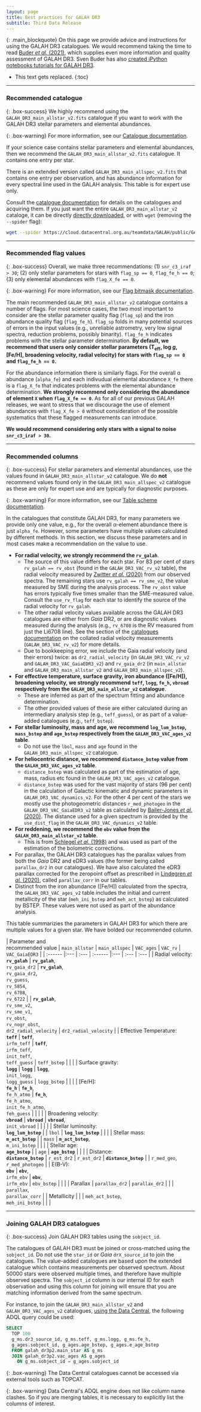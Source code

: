 ```yaml
---
layout: page
title: Best practices for GALAH DR3
subtitle: Third Data Release
---
```



{: .main_blockquote}
On this page we provide advice and instructions for using the GALAH DR3 catalogues. We would recommend taking the time to read [Buder *et al.* (2021)](https://doi.org/10.1093/mnras/stab1242), which supplies even more information and quality assessment of GALAH DR3. Sven Buder has also [created iPython notebooks tutorials for GALAH DR3](https://github.com/svenbuder/GALAH_DR3/tree/master/tutorials).

* This text gets replaced.
{:toc}

---

### Recommended catalogue

{: .box-success}
We highly recommend using the `GALAH_DR3_main_allstar_v2.fits` catalogue if you want to work with the GALAH DR3 stellar parameters and elemental abundances.

{: .box-warning}
For more information, see our [Catalogue documentation](/dr3/the_catalogues).

If your science case contains stellar parameters and elemental abundances, then we recommend the `GALAH_DR3_main_allstar_v2.fits` catalogue. It contains one entry per star.

There is an extended version called `GALAH_DR3_main_allspec_v2.fits` that contains one entry per observation, and has abundance information for every spectral line used in the GALAH analysis. This table is for expert use only.

Consult the [catalogue documentation](/dr3/the_catalogues) for details on the catalogues and acquiring them. If you just want the entire `GALAH_DR3_main_allstar_v2` cataloge, it can be directly [directly downloaded](https://cloud.datacentral.org.au/teamdata/GALAH/public/GALAH_DR3), or with `wget` (removing the `--spider` flag):

```bash
wget --spider https://cloud.datacentral.org.au/teamdata/GALAH/public/GALAH_DR3/GALAH_DR3_main_allstar_v2.fits
```

---

### Recommended flag values

{: .box-success}
Overall, we make three recommendations: (1) `snr_c3_iraf > 30`; (2) only stellar parameters for stars with `flag_sp == 0`, `flag_fe_h == 0`; (3) only elemental abundances with `flag_X_fe == 0`.

{: .box-warning}
For more information, see our [Flag bitmask documentation](/dr3/flags).

The main recommended `GALAH_DR3_main_allstar_v2` catalogue contains a number of flags. For most science cases, the two most important to consider are the stellar parameter quality flag (`flag_sp`) and the iron abundance quality flag (`flag_fe_h`). `flag_sp` folds in many potential sources of errors in the input values (e.g., unreliable astrometry, very low signal spectra, reduction problems, possibly binarity). `flag_fe_h` indicates problems with the stellar parameter determination. **By default, we recommend that users only consider stellar parameters (T<sub>eff</sub>, log *g*, [Fe/H], broadening velocity, radial velocity) for stars with `flag_sp == 0` and `flag_fe_h == 0`.**

For the abundance information there is similarly flags. For the overall α abundance (`alpha_fe`) and each indivudual elemental abundance `X_fe` there is a `flag_X_fe` that indicates problems with the elemental abundance determination. **We strongly recommend only considering the abundance of element `X` when `flag_X_fe == 0`**. As for all of our previous GALAH releases, we want to stress that we discourage the use of element abundances with `flag_X_fe > 0` without consideration of the possible systematics that these flagged measurements can introduce.

**We would recommend considering only stars with a signal to noise `snr_c3_iraf > 30`.**

---

### Recommended columns

{: .box-success}
For stellar parameters and elemental abundances, use the values found in `GALAH_DR3_main_allstar_v2` catalogue. We do **not** recommend values found only in the `GALAH_DR3_main_allspec_v2` catalogue as these are only for expert use and are typically for diagnostic purposes.

{: .box-warning}
For more information, see our [Table scheme documentation](/dr3/table_schema).

In the catalogues that constitute GALAH DR3, for many parameters we provide only one value, e.g., for the overall α-element abundance there is just `alpha_fe`. However, some parameters have multiple values calculated by different methods. In this section, we discuss these parameters and in most cases make a recommendation on the value to use.

* **For radial velocity, we strongly recommend the `rv_galah`**.
    - The source of this value differs for each star. For 83 per cent of stars `rv_galah == rv_obst` (found in the `GALAH_DR3_VAC_rv_v2` table), the radial velocity measured by [Zwitter *et al.* (2020)](https://arxiv.org/abs/arXiv:2012.12201) from our observed spectra. The remaining stars use `rv_galah == rv_sme_v2`, the value measured by SME during the analysis process. The `rv_obst` value has errors typically five times smaller than the SME-measured value. Consult the `use_rv_flag` for each star to identify the source of the radial velocity for `rv_galah`.
    - The other radial velocity values available across the GALAH DR3 catalogues are either from *Gaia* DR2, or are diagnostic values measured during the analysis (e.g., `rv_6708` is the RV measured from just the Li6708 line). See the section of the [catalogues documentation](/dr3/the_catalogues) on the collated radial velocity measurements (`GALAH_DR3_VAC_rv_v2`) for more details.
    - Due to bookkeeping error, we include the Gaia radial velocity (and their errors) twice: as `dr2_radial_velocity` (in `GALAH_DR3_VAC_rv_v2` and `GALAH_DR3_VAC_GaiaEDR3_v2`) and `rv_gaia_dr2` (in `main_allstar` and `GALAH_DR3_main_allstar_v2` and `GALAH_DR3_main_allspec_v2`).
* **For effective temperature, surface gravity, iron abundance ([Fe/H]), broadening velocity, we strongly recommend `teff`, `logg`, `fe_h`, `vbroad` respectively from the `GALAH_DR3_main_allstar_v2` catalogue**.
    - These are inferred as part of the spectrum fitting and abundance determination.
    - The other provided values of these are either calculated during an intermediary analysis step (e.g., `teff_guess`), or as part of a value-added catalogues (e.g., `teff_bstep`).
* **For stellar luminosity, mass and age, we recommend `log_lum_bstep`, `mass_bstep` and `age_bstep` respectively from the `GALAH_DR3_VAC_ages_v2` table**.
    - Do not use the `lbol`, `mass` and `age` found in the `GALAH_DR3_main_allspec_v2` catalogue.
* **For heliocentric distance, we recommend `distance_bstep` value from the `GALAH_DR3_VAC_ages_v2` table**.
    - `distance_bstep` was calculated as part of the estimation of age, mass, radius etc found in the `GALAH_DR3_VAC_ages_v2` catalogue.
    - `distance_bstep` was used for the vast majority of stars (96 per cent) in the calculation of Galactic kinematic and dynamic parameters in `GALAH_DR3_VAC_dynamics_v2`. For the other 4 per cent of the stars we mostly use the photogeometric distances `r_med_photogeo` in the `GALAH_DR3_VAC_GaiaEDR3_v2` table as calculated by [Bailer-Jones *et al.* (2020)](https://doi.org/10.3847/1538-3881/abd806). The distance used for a given spectrum is provided by the `use_dist_flag` in the `GALAH_DR3_VAC_dynamics_v2` table.
* **For reddening, we recommend the `ebv` value from the `GALAH_DR3_main_allstar_v2` table**.
    - This is from [Schlegel *et al.* (1998)](https://doi.org/10.1086/305772) and was used as part of the estimation of the bolometric corrections.
* For parallax, the GALAH DR3 catalogues has the parallax values from both the *Gaia* DR2 and eDR3 values (the former being called `parallax_dr2` in our catalogues). We have also calculated the eDR3 parallax corrected for the zeropoint offset as prescribed in [Lindegren *et al.* (2020)](https://doi.org/10.1051/0004-6361/202039653 ), called `parallax_corr` in our tables.
* Distinct from the iron abundance ([Fe/H]) calculated from the spectra, the `GALAH_DR3_VAC_ages_v2` table includes the initial and current metallicity of the star (`meh_ini_bstep` and `meh_act_bstep`) as calculated by BSTEP. These values were not used as part of the abundance analysis.

This table summarizies the parameters in GALAH DR3 for which there are multiple values for a given star. We have bolded our recommended column.

| Parameter and<br/>recommended value | `main_allstar` | `main_allspec` | `VAC_ages` | `VAC_rv` | `VAC_GaiaEDR3` |
| :------ |:--- | :--- | :------ |:--- | :--- | :--- |
| Radial velocity:<br/>**`rv_galah`** | **`rv_galah`**,<br/>`rv_gaia_dr2` | **`rv_galah`**,<br/>`rv_gaia_dr2`,<br/>`rv_guess`,<br/>`rv_5854`,<br/>`rv_6708`,<br/>`rv_6722` |  | **`rv_galah`**,<br/>`rv_sme_v2`,<br/>`rv_sme_v1`,<br/>`rv_obst`,<br/>`rv_nogr_obst`,<br/>`dr2_radial_velocity` | `dr2_radial_velocity` |
| Effective Temperature:<br/>**`teff`** | **`teff`**,<br/>`irfm_teff` | **`teff`**,<br/>`irfm_teff`,<br/>`init_teff`,<br/>`teff_guess` | `teff_bstep` |  |  |
| Surface gravity:<br/>**`logg`** | **`logg`** | **`logg`**,<br/>`init_logg`,<br/>`logg_guess` | `logg_bstep` |  |  |
| [Fe/H]:<br/>**`fe_h`** |  **`fe_h`**,<br/>`fe_h_atmo` |  **`fe_h`**,<br/>`fe_h_atmo`,<br/>`init_fe_h_atmo`,<br/>`feh_guess` |  |  |  |
| Broadening velocity:<br/>**`vbroad`** | **`vbroad`**  | **`vbroad`**,<br/>`init_vbroad` |  |  |  |
| Stellar luminosity:<br/>**`log_lum_bstep`** |  | `lbol` | **`log_lum_bstep`** |  |  |
| Stellar mass:<br/>**`m_act_bstep`** |  | `mass` | **`m_act_bstep`**,<br/>`m_ini_bstep` |  |  |
| Stellar age:<br/>**`age_bstep`** |  | `age` | **`age_bstep`** |  |  |
| Distance:<br/>**`distance_bstep`** | `r_est_dr2` | `r_est_dr2` | **`distance_bstep`** |  | `r_med_geo`,<br/>`r_med_photogeo` |
| E(B-V):<br/>**`ebv`** | **`ebv`**,<br/>`irfm_ebv` | **`ebv`**,<br/>`irfm_ebv` | `ebv_bstep` |  |  |
| Parallax  | `parallax_dr2` | `parallax_dr2` |  |  | `parallax`,<br/>`parallax_corr` |
| Metallicity |  |  | `meh_act_bstep`,<br/>`meh_ini_bstep` |  |  |


---

### Joining GALAH DR3 catalogues

{: .box-success}
Join GALAH DR3 tables using the `sobject_id`.

The catalogues of GALAH DR3 must be joined or cross-matched using the `sobject_id`. Do not use the `star_id` or *Gaia* `drX_source_id` to join the catalogues. The value-added catalogues are based upon the extended catalogue which contains measurements per observed spectrum. About 50000 stars were observed multiple times, and therefore have multiple observed spectra. The `sobject_id` column is our internal ID for each observation and using this column for joining will ensure that you are matching information derived from the same spectrum.

For instance, to join the `GALAH_DR3_main_allstar_v2` and `GALAH_DR3_VAC_ages_v2` catalogues, [using the Data Central](https://datacentral.org.au/services/query/), the following ADQL query could be used:

```sql
SELECT
  TOP 100
  g_ms.dr3_source_id, g_ms.teff, g_ms.logg, g_ms.fe_h,
  g_ages.sobject_id, g_ages.age_bstep, g_ages.e_age_bstep
  FROM galah_dr3p2.main_star AS g_ms
  JOIN galah_dr3p2.vac_ages AS g_ages
  	ON g_ms.sobject_id = g_ages.sobject_id
```

{: .box-warning}
The Data Central catalogues cannot be accessed via external tools such as TOPCAT.

{: .box-warning}
Data Central's ADQL engine does not like column name clashes. So if you are merging tables, it is necessary to explicitly list the columns of interest.
